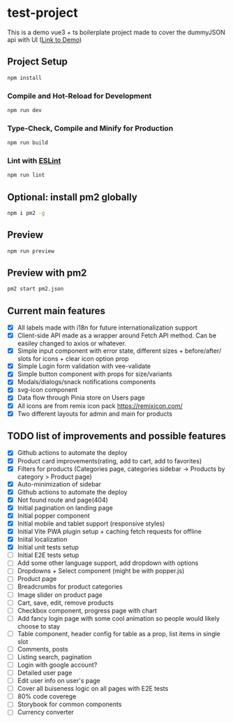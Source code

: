 # test-project

This is a demo vue3 + ts boilerplate project made to cover the dummyJSON api with UI ([Link to Demo](https://d38gr50hwwazmm.cloudfront.net/))

## Project Setup

```sh
npm install
```
### Compile and Hot-Reload for Development

```sh
npm run dev
```

### Type-Check, Compile and Minify for Production

```sh
npm run build
```

### Lint with [ESLint](https://eslint.org/)

```sh
npm run lint
```

## Optional: install pm2 globally

```sh
npm i pm2 -g
```

## Preview

```sh
npm run preview
```

## Preview with pm2

```sh
pm2 start pm2.json
```

## Current main features

- [x] All labels made with i18n for future internationalization support
- [x] Client-side API made as a wrapper around Fetch API method. Can be easiley changed to axios or whatever.
- [x] Simple input component with error state, different sizes + before/after/ slots for icons + clear icon option prop
- [x] Simple Login form validation with vee-validate
- [x] Simple button component with props for size/variants
- [x] Modals/dialogs/snack notifications components
- [x] svg-icon component
- [x] Data flow through Pinia store on Users page
- [x] All icons are from remix icon pack https://remixicon.com/
- [x] Two different layouts for admin and main for products

## TODO list of improvements and possible features

- [x] Github actions to automate the deploy
- [x] Product card improvements(rating, add to cart, add to favorites)
- [x] Filters for products (Categories page, categories sidebar -> Products by category > Product page)
- [x] Auto-minimization of sidebar
- [x] Github actions to automate the deploy
- [x] Not found route and page(404)
- [x] Initial pagination on landing page
- [x] Initial popper component
- [x] Initial mobile and tablet support (responsive styles)
- [x] Initial Vite PWA plugin setup + caching fetch requests for offline
- [x] Iniital localization
- [x] Initial unit tests setup
- [ ] Initial E2E tests setup
- [ ] Add some other language support, add dropdown with options
- [ ] Dropdowns + Select component (might be with popper.js)
- [ ] Product page
- [ ] Breadcrumbs for product categories
- [ ] Image slider on product page
- [ ] Cart, save, edit, remove products
- [ ] Checkbox component, progress page with chart
- [ ] Add fancy login page with some cool animation so people would likely choose to stay
- [ ] Table component, header config for table as a prop, list items in single slot
- [ ] Comments, posts
- [ ] Listing search, pagination
- [ ] Login with google account?
- [ ] Detailed user page
- [ ] Edit user info on user's page
- [ ] Cover all buiseness logic on all pages with E2E tests
- [ ] 80% code coverege
- [ ] Storybook for common components
- [ ] Currency converter
